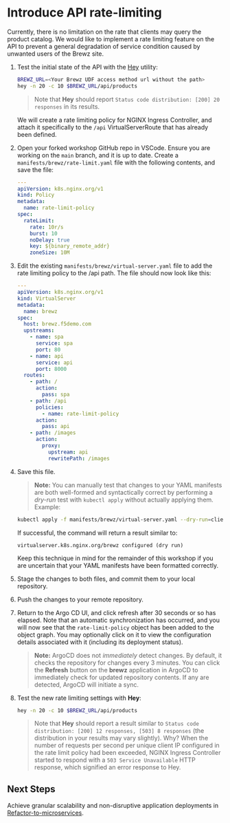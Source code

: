 # Introduce API rate-limiting

Currently, there is no limitation on the rate that clients may query the product catalog. We would like to implement a rate limiting feature on the API to prevent a general degradation of service condition caused by unwanted users of the Brewz site.

1. Test the initial state of the API with the [Hey](https://github.com/rakyll/hey) utility:

    ```bash
    BREWZ_URL=<Your Brewz UDF access method url without the path>
    hey -n 20 -c 10 $BREWZ_URL/api/products
    ```

    > Note that **Hey** should report `Status code distribution: [200] 20 responses` in its results.

    We will create a rate limiting policy for NGINX Ingress Controller, and attach it specifically to the `/api` VirtualServerRoute that has already been defined.

1. Open your forked workshop GitHub repo in VSCode. Ensure you are working on the `main` branch, and it is up to date. Create a `manifests/brewz/rate-limit.yaml` file with the following contents, and save the file:

    ```yaml
    ---
    apiVersion: k8s.nginx.org/v1
    kind: Policy
    metadata:
      name: rate-limit-policy
    spec:
      rateLimit:
        rate: 10r/s
        burst: 10
        noDelay: true
        key: ${binary_remote_addr}
        zoneSize: 10M
    ```

1. Edit the existing `manifests/brewz/virtual-server.yaml` file to add the rate limiting policy to the /api path. The file should now look like this:

    ```yaml
    ---
    apiVersion: k8s.nginx.org/v1
    kind: VirtualServer
    metadata:
      name: brewz
    spec:
      host: brewz.f5demo.com
      upstreams:
        - name: spa
          service: spa
          port: 80
        - name: api
          service: api
          port: 8000
      routes:
        - path: /
          action:
            pass: spa
        - path: /api
          policies:
            - name: rate-limit-policy
          action:
            pass: api
        - path: /images
          action:
            proxy:
              upstream: api
              rewritePath: /images
    ```

1. Save this file.

    > **Note:** You can manually test that changes to your YAML manifests are both well-formed and syntactically correct by performing a *dry-run* test with `kubectl apply` without actually applying them. Example:

    ```bash
    kubectl apply -f manifests/brewz/virtual-server.yaml --dry-run=client
    ```

    If successful, the command will return a result similar to:

    ```shell
    virtualserver.k8s.nginx.org/brewz configured (dry run)
    ```

    Keep this technique in mind for the remainder of this workshop if you are uncertain that your YAML manifests have been formatted correctly.

1. Stage the changes to both files, and commit them to your local repository.

1. Push the changes to your remote repository.

1. Return to the Argo CD UI, and click refresh after 30 seconds or so has elapsed. Note that an automatic synchronization has occurred, and you will now see that the `rate-limit-policy` object has been added to the object graph. You may optionally click on it to view the configuration details associated with it (including its deployment status).

    > **Note:** ArgoCD does not *immediately* detect changes. By default, it checks the repository for changes every 3 minutes. You can click the **Refresh** button on the **brewz** application in ArgoCD to immediately check for updated repository contents. If any are detected, ArgoCD will initiate a sync.

1. Test the new rate limiting settings with **Hey**:

    ```bash
    hey -n 20 -c 10 $BREWZ_URL/api/products
    ```

    > Note that **Hey** should report a result similar to `Status code distribution: [200] 12 responses, [503] 8 responses` (the distribution in your results may vary slightly). Why? When the number of requests per second per unique client IP configured in the rate limit policy had been exceeded, NGINX Ingress Controller started to respond with a `503 Service Unavailable` HTTP response, which signified an error response to Hey.

## Next Steps

Achieve granular scalability and non-disruptive application deployments in [Refactor-to-microservices](refactor.md).
